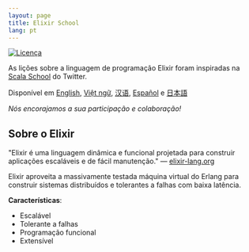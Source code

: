 ```yaml
---
layout: page
title: Elixir School
lang: pt
---
```


[![Licença](http://img.shields.io/badge/license-MIT-brightgreen.svg)](http://opensource.org/licenses/MIT)

As lições sobre a linguagem de programação Elixir foram inspiradas na [Scala School](http://twitter.github.io/scala_school/) do Twitter.

Disponível em [English][en], [Việt ngữ][vi], [汉语][cn], [Español][es] e [日本語][jp]

[en]: https://elixirschool.com/
[cn]: https://elixirschool.com/cn/
[es]: https://elixirschool.com/es/
[jp]: https://elixirschool.com/jp/
[vi]: https://elixirschool.com/vi/

_Nós encorajamos a sua participação e colaboração!_

## Sobre o Elixir

"Elixir é uma linguagem dinâmica e funcional projetada para construir aplicações escaláveis e de fácil manutenção." — [elixir-lang.org](http://elixir-lang.org/)

Elixir aproveita a massivamente testada máquina virtual do Erlang para construir sistemas distribuídos e tolerantes a falhas com baixa latência.

__Características__:

+ Escalável
+ Tolerante a falhas
+ Programação funcional
+ Extensível
